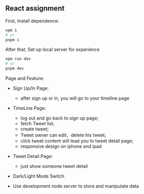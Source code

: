 ## React assignment 


First, Install dependence:

```bash
npm i
# or
pnpm i
```

After that, Set up local server for experience

```bash
npm run dev
# or
pnpm dev
```

Page and Feature:

- Sign Up/In Page: 
    - after sign up or in, you will go to your timeline page

- TimeLine Page: 
  - log out and go back to sign up page; 
  - fetch Tweet list; 
  - create tweet; 
  - Tweet owner can edit、delete his tweet; 
  - click tweet content will lead you to tweet detail page; 
  - responsive design on iphone and ipad

- Tweet Detail Page: 
  - just show someone tweet detail

- Dark/Light Mode Switch 

- Use development node server to store and manipulate data
